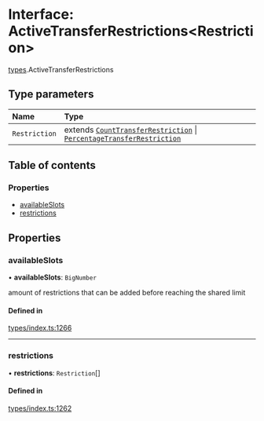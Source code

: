 # Interface: ActiveTransferRestrictions<Restriction\>

[types](../wiki/types).ActiveTransferRestrictions

## Type parameters

| Name | Type |
| :------ | :------ |
| `Restriction` | extends [`CountTransferRestriction`](../wiki/types.CountTransferRestriction) \| [`PercentageTransferRestriction`](../wiki/types.PercentageTransferRestriction) |

## Table of contents

### Properties

- [availableSlots](../wiki/types.ActiveTransferRestrictions#availableslots)
- [restrictions](../wiki/types.ActiveTransferRestrictions#restrictions)

## Properties

### availableSlots

• **availableSlots**: `BigNumber`

amount of restrictions that can be added before reaching the shared limit

#### Defined in

[types/index.ts:1266](https://github.com/PolymathNetwork/polymesh-sdk/blob/49113a20/src/types/index.ts#L1266)

___

### restrictions

• **restrictions**: `Restriction`[]

#### Defined in

[types/index.ts:1262](https://github.com/PolymathNetwork/polymesh-sdk/blob/49113a20/src/types/index.ts#L1262)
